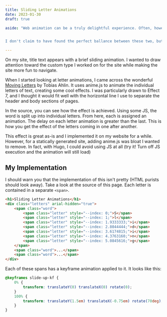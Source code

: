 ```yaml
---
title: Sliding Letter Animations
date: 2023-01-30
draft: true

aside: "Web animation can be a truly delightful experience. Often, however, it adds bloat and makes pages feel sluggish.


I don't claim to have found the perfect ballance between these two, but I like where my website stands on that spectrum."

---
```


On my site, title text appears with a brief sliding animation. I wanted to draw attention toward the custom type I worked on for the site while making the site more fun to navigate.

When I started looking at letter animations, I came across the wonderful [Moving Letters](https://tobiasahlin.com/moving-letters/) by Tobias Ahlin. It uses anime.js to animate the individual letters of text, creating some cool effects. I was particularly drawn to Effect 7, and I thought it would fit well with the horizontal line I use to separate the header and body sections of pages.

In the source, you can see how the effect is achieved. Using some JS, the word is split up into individual letters. From here, each is assigned an animation. The delay on each letter animation is greater than the last. This is how you get the effect of the letters coming in one after another.

This effect is great as-is and I implemented it on my website for a while. However, for a statically generated site, adding anime.js was bloat I wanted to remove. In fact, with Hugo, I could avoid using JS at all (try it! Turn off JS execution and the animation will still load)

## My Implementation

I should warn you that the implementation of this isn't pretty (HTML purists should look away). Take a look at the source of this page. Each letter is contained in a separate `<span>`.

```html
<h1>Sliding Letter Animations</h1>
<div class="letters" arial-hidden="true">
    <span class="word">
        <span class="letter" style="--index: 0;">S</span>
        <span class="letter" style="--index: 1;">l</span>
        <span class="letter" style="--index: 1.9333333;">i</span>
        <span class="letter" style="--index: 2.8044444;">d</span>
        <span class="letter" style="--index: 3.6174815;">i</span>
        <span class="letter" style="--index: 4.3763160;">n</span>
        <span class="letter" style="--index: 5.0845616;">g</span>
    </span>
    <span class="word">...</span>
    <span class="word">...</span>
</div>

```

Each of these spans has a keyframe animation applied to it. It looks like this:
```css
@keyframes slide-up-kf {
    0% {
        transform: translateY(0) translateX(0) rotate(0);
    }
    100% {
        transform: translateY(1.5em) translateX(-0.75em) rotate(70deg);
    }
}
```
